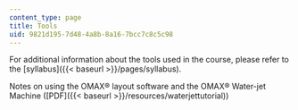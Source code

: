 ```yaml
---
content_type: page
title: Tools
uid: 9821d195-7d48-4a8b-8a16-7bcc7c8c5c98
---
```


For additional information about the tools used in the course, please refer to the [syllabus]({{< baseurl >}}/pages/syllabus).

Notes on using the OMAX® layout software and the OMAX® Water-jet Machine ([PDF]({{< baseurl >}}/resources/waterjettutorial))